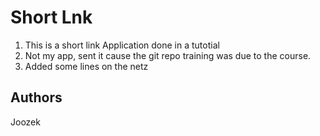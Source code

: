 # Short Lnk

1. This is a short link Application done in a tutotial
2. Not my app, sent it cause the git repo training was due to the course.
3. Added some lines on the netz

## Authors

Joozek
